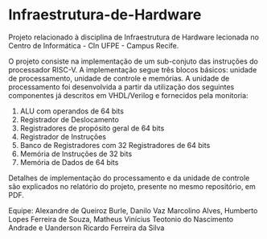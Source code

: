 # Infraestrutura-de-Hardware

Projeto relacionado à disciplina de Infraestrutura de Hardware lecionada no Centro de Informática - CIn UFPE - Campus Recife. 

O projeto consiste na implementação de um sub-conjuto das instruções do processador RISC-V. A implementação segue três blocos básicos: unidade de processamento, unidade de controle e memórias.
A unidade de processamento foi desenvolvida a partir da utilização dos seguintes componentes já descritos em VHDL/Verilog e fornecidos pela monitoria:
1. ALU com operandos de 64 bits
2. Registrador de Deslocamento
3. Registradores de propósito geral de 64 bits
4. Registrador de Instruções 
5. Banco de Registradores com 32 Registradores de 64 bits
6. Memória de Instruções de 32 bits
7. Memória de Dados de 64 bits

Detalhes de implementação do processamento e da unidade de controle são explicados no relatório do projeto, presente no mesmo repositório, em PDF.

Equipe: Alexandre de Queiroz Burle, Danilo Vaz Marcolino Alves, Humberto Lopes Ferreira de Souza, Matheus Vinícius Teotonio do Nascimento Andrade e Uanderson Ricardo Ferreira da Silva
